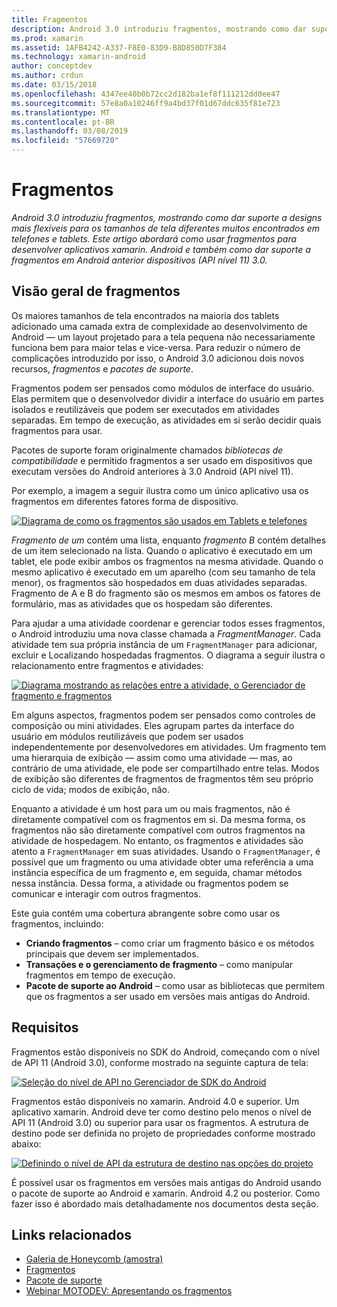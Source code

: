 ```yaml
---
title: Fragmentos
description: Android 3.0 introduziu fragmentos, mostrando como dar suporte a designs mais flexíveis para os tamanhos de tela diferentes muitos encontrados em telefones e tablets. Este artigo abordará como usar fragmentos para desenvolver aplicativos xamarin. Android e também como dar suporte a fragmentos em Android anterior dispositivos (API nível 11) 3.0.
ms.prod: xamarin
ms.assetid: 1AFB4242-A337-F8E0-83D9-B8D850D7F384
ms.technology: xamarin-android
author: conceptdev
ms.author: crdun
ms.date: 03/15/2018
ms.openlocfilehash: 4347ee40b0b72cc2d182ba1ef8f111212dd0ee47
ms.sourcegitcommit: 57e8a0a10246ff9a4bd37f01d67ddc635f81e723
ms.translationtype: MT
ms.contentlocale: pt-BR
ms.lasthandoff: 03/08/2019
ms.locfileid: "57669720"
---
```

# <a name="fragments"></a>Fragmentos

_Android 3.0 introduziu fragmentos, mostrando como dar suporte a designs mais flexíveis para os tamanhos de tela diferentes muitos encontrados em telefones e tablets. Este artigo abordará como usar fragmentos para desenvolver aplicativos xamarin. Android e também como dar suporte a fragmentos em Android anterior dispositivos (API nível 11) 3.0._

## <a name="fragments-overview"></a>Visão geral de fragmentos

Os maiores tamanhos de tela encontrados na maioria dos tablets adicionado uma camada extra de complexidade ao desenvolvimento de Android — um layout projetado para a tela pequena não necessariamente funciona bem para maior telas e vice-versa. Para reduzir o número de complicações introduzido por isso, o Android 3.0 adicionou dois novos recursos, *fragmentos* e *pacotes de suporte*.

Fragmentos podem ser pensados como módulos de interface do usuário. Elas permitem que o desenvolvedor dividir a interface do usuário em partes isolados e reutilizáveis que podem ser executados em atividades separadas. Em tempo de execução, as atividades em si serão decidir quais fragmentos para usar.

Pacotes de suporte foram originalmente chamados *bibliotecas de compatibilidade* e permitido fragmentos a ser usado em dispositivos que executam versões do Android anteriores à 3.0 Android (API nível 11).

Por exemplo, a imagem a seguir ilustra como um único aplicativo usa os fragmentos em diferentes fatores forma de dispositivo.

[![Diagrama de como os fragmentos são usados em Tablets e telefones](images/00.png)](images/00.png#lightbox)

*Fragmento de um* contém uma lista, enquanto *fragmento B* contém detalhes de um item selecionado na lista. Quando o aplicativo é executado em um tablet, ele pode exibir ambos os fragmentos na mesma atividade. Quando o mesmo aplicativo é executado em um aparelho (com seu tamanho de tela menor), os fragmentos são hospedados em duas atividades separadas. Fragmento de A e B do fragmento são os mesmos em ambos os fatores de formulário, mas as atividades que os hospedam são diferentes.

Para ajudar a uma atividade coordenar e gerenciar todos esses fragmentos, o Android introduziu uma nova classe chamada a *FragmentManager*. Cada atividade tem sua própria instância de um `FragmentManager` para adicionar, excluir e Localizando hospedadas fragmentos. O diagrama a seguir ilustra o relacionamento entre fragmentos e atividades:

[![Diagrama mostrando as relações entre a atividade, o Gerenciador de fragmento e fragmentos](images/01.png)](images/01.png#lightbox)

Em alguns aspectos, fragmentos podem ser pensados como controles de composição ou mini atividades. Eles agrupam partes da interface do usuário em módulos reutilizáveis que podem ser usados independentemente por desenvolvedores em atividades. Um fragmento tem uma hierarquia de exibição — assim como uma atividade — mas, ao contrário de uma atividade, ele pode ser compartilhado entre telas. Modos de exibição são diferentes de fragmentos de fragmentos têm seu próprio ciclo de vida; modos de exibição, não.

Enquanto a atividade é um host para um ou mais fragmentos, não é diretamente compatível com os fragmentos em si. Da mesma forma, os fragmentos não são diretamente compatível com outros fragmentos na atividade de hospedagem. No entanto, os fragmentos e atividades são atento a `FragmentManager` em suas atividades. Usando o `FragmentManager`, é possível que um fragmento ou uma atividade obter uma referência a uma instância específica de um fragmento e, em seguida, chamar métodos nessa instância. Dessa forma, a atividade ou fragmentos podem se comunicar e interagir com outros fragmentos.

Este guia contém uma cobertura abrangente sobre como usar os fragmentos, incluindo:

-   **Criando fragmentos** – como criar um fragmento básico e os métodos principais que devem ser implementados.
-   **Transações e o gerenciamento de fragmento** – como manipular fragmentos em tempo de execução.
-   **Pacote de suporte ao Android** – como usar as bibliotecas que permitem que os fragmentos a ser usado em versões mais antigas do Android.


## <a name="requirements"></a>Requisitos

Fragmentos estão disponíveis no SDK do Android, começando com o nível de API 11 (Android 3.0), conforme mostrado na seguinte captura de tela:

[![Seleção do nível de API no Gerenciador de SDK do Android](images/02.png)](images/02.png#lightbox)

Fragmentos estão disponíveis no xamarin. Android 4.0 e superior. Um aplicativo xamarin. Android deve ter como destino pelo menos o nível de API 11 (Android 3.0) ou superior para usar os fragmentos. A estrutura de destino pode ser definida no projeto de propriedades conforme mostrado abaixo:

[![Definindo o nível de API da estrutura de destino nas opções do projeto](images/03-sml.png)](images/03.png#lightbox)

É possível usar os fragmentos em versões mais antigas do Android usando o pacote de suporte ao Android e xamarin. Android 4.2 ou posterior. Como fazer isso é abordado mais detalhadamente nos documentos desta seção.


## <a name="related-links"></a>Links relacionados

- [Galeria de Honeycomb (amostra)](https://developer.xamarin.com/samples/monodroid/HoneycombGallery)
- [Fragmentos](https://developer.android.com/guide/topics/fundamentals/fragments.html)
- [Pacote de suporte](https://developer.android.com/sdk/compatibility-library.html)
- [Webinar MOTODEV: Apresentando os fragmentos](http://motodev.adobeconnect.com/p9h1aqk3ttn/)
